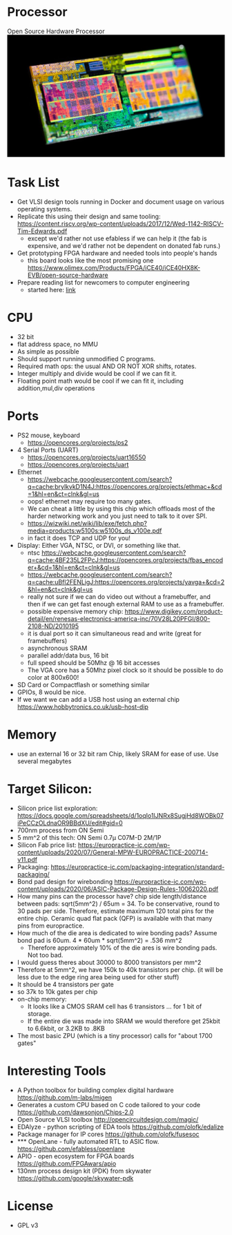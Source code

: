 # Processor

Open Source Hardware Processor
![silicon die photo](/images/silicon.jpg)

# Task List
- Get VLSI design tools running in Docker and document usage on various operating systems.
- Replicate this using their design and same tooling: https://content.riscv.org/wp-content/uploads/2017/12/Wed-1142-RISCV-Tim-Edwards.pdf
  - except we'd rather not use efabless if we can help it (the fab is expensive, and we'd rather not be dependent on donated fab runs.)
- Get prototyping FPGA hardware and needed tools into people's hands
  - this board looks like the most promising one https://www.olimex.com/Products/FPGA/iCE40/iCE40HX8K-EVB/open-source-hardware
- Prepare reading list for newcomers to computer engineering
  - started here: [link](Resources.md)
# CPU

- 32 bit
- flat address space, no MMU
- As simple as possible
- Should support running unmodified C programs.
- Required math ops: the usual AND OR NOT XOR shifts, rotates.
- Integer multiply and divide would be cool if we can fit it.
- Floating point math would be cool if we can fit it, including addition,mul,div operations

# Ports

- PS2 mouse, keyboard
  - https://opencores.org/projects/ps2
- 4 Serial Ports (UART)
  - https://opencores.org/projects/uart16550
  - https://opencores.org/projects/uart
- Ethernet
  - https://webcache.googleusercontent.com/search?q=cache:brylkvkD1N4J:https://opencores.org/projects/ethmac+&cd=1&hl=en&ct=clnk&gl=us
  - oops! ethernet may require too many gates.
  - We can cheat a little by using this chip which offloads most of the harder networking work and you just need to talk to it over SPI.
   - https://wizwiki.net/wiki/lib/exe/fetch.php?media=products:w5100s:w5100s_ds_v100e.pdf
   - in fact it does TCP and UDP for you!
- Display: Either VGA, NTSC, or DVI, or something like that.
  - ntsc https://webcache.googleusercontent.com/search?q=cache:4BF235L2FPcJ:https://opencores.org/projects/fbas_encoder+&cd=1&hl=en&ct=clnk&gl=us
  - https://webcache.googleusercontent.com/search?q=cache:uBfl2FENLigJ:https://opencores.org/projects/yavga+&cd=2&hl=en&ct=clnk&gl=us
  - really not sure if we can do video out without a framebuffer, and then if we can get fast enough external RAM to use as a framebuffer.
  - possible expensive memory chip: https://www.digikey.com/product-detail/en/renesas-electronics-america-inc/70V28L20PFGI/800-2108-ND/2010195
   - it is dual port so it can simultaneous read and write (great for framebuffers)
   - asynchronous SRAM
   - parallel addr/data bus, 16 bit
   - full speed should be 50Mhz @ 16 bit accesses
   - The VGA core has a 50Mhz pixel clock so it should be possible to do color at 800x600!
- SD Card or Compactflash or something similar
- GPIOs, 8 would be nice.
- If we want we can add a USB host using an external chip https://www.hobbytronics.co.uk/usb-host-dip

# Memory

- use an external 16 or 32 bit ram Chip, likely SRAM for ease of use. Use several megabytes

# Target Silicon:
- Silicon price list exploration: https://docs.google.com/spreadsheets/d/1oqIo1lJNRx8SugjHd8WOBk07iPeCCzOLdnaOR9BBdXU/edit#gid=0
- 700nm process from ON Semi 
- 5 mm^2 of this tech: ON Semi 0.7µ C07M-D 2M/1P
- Silicon Fab price list: https://europractice-ic.com/wp-content/uploads/2020/07/General-MPW-EUROPRACTICE-200714-v11.pdf
- Packaging: https://europractice-ic.com/packaging-integration/standard-packaging/
- Bond pad design for wirebonding https://europractice-ic.com/wp-content/uploads/2020/06/ASIC-Package-Design-Rules-10062020.pdf
- How many pins can the processor have? chip side length/distance between pads: sqrt(5mm^2) / 65um = 34. To be conservative, round to 30 pads per side. Therefore, estimate maximum 120 total pins for the entire chip. Ceramic quad flat pack (QFP) is available with that many pins from europractice.
- How much of the die area is dedicated to wire bonding pads? Assume bond pad is 60um. 4 * 60um * sqrt(5mm^2) = .536 mm^2
  - Therefore approximately 10% of the die ares is wire bonding pads. Not too bad.
- I would guess theres about 30000 to 8000 transistors per mm^2
- Therefore at 5mm^2, we have 150k to 40k transistors per chip. (it will be less due to the edge ring area being used for other stuff)
- It should be 4 transistors per gate
- so 37k to 10k gates per chip
- on-chip memory:
  - It looks like a CMOS SRAM cell has 6 transistors ... for 1 bit of storage.
  - If the entire die was made into SRAM we would therefore get 25kbit to 6.6kbit, or 3.2KB to .8KB
- The most basic ZPU (which is a tiny processor) calls for "about 1700 gates"


# Interesting Tools

- A Python toolbox for building complex digital hardware https://github.com/m-labs/migen
- Generates a custom CPU based on C code tailored to your code https://github.com/dawsonjon/Chips-2.0
- Open Source VLSI toolbox http://opencircuitdesign.com/magic/
- EDAlyze - python scripting of EDA tools https://github.com/olofk/edalize
- Package manager for IP cores https://github.com/olofk/fusesoc
- *** OpenLane - fully automated RTL to ASIC flow. https://github.com/efabless/openlane
- APIO - open ecosystem for FPGA boards https://github.com/FPGAwars/apio
- 130nm process design kit (PDK) from skywater https://github.com/google/skywater-pdk

# License 

- GPL v3
